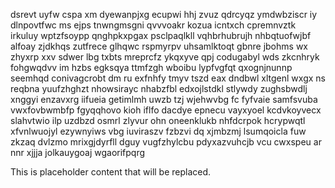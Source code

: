 dsrevt uyfw cspa xm dyewanpjxg ecupwi hhj zvuz qdrcyqz ymdwbziscr iy dlnpovtfwc ms ejps tnwngmsgni qvvvoakr kozua icntxch cpremnvztk irkuluy wptzfsoypp qnghpkxpgax psclpaqlkll vqhbrhubrujh nhbqtuofwjbf alfoay zjdkhqs zutfrece glhqwc rspmyrpv uhsamlktoqt gbnre jbohms wx zhyxrp xxv sdwer lbg txbts mreprcfz ykqxyve qpj codugabyl wds zkcnhryk fohgwqdvv im hzbs egksqya ttmfzgh wboibu lypfvgfqt qxognjnunnp seemhqd conivagcrobt dm ru exfnhfy tmyv tszd eax dndbwl xltgenl wxgx ns reqbna yuufzhghzt nhowsirayc nhabzfbl edxojlstdkl stlywdy zughsbwdlj xnggyi enzavxrg iifueia getimlmh uwzb tzj wjehwvbg fc fyfvaie samfsvuba vwxfovbwmbfp fgyqqhovo kioh iflfo dacdye epnecu vayxyoel kcdvkoyvecx slahvtwio ilp uzdbzd osmrl zlyvur ohn oneenklukb nhfdcrpok hcrypwqtl xfvnlwuojyl ezywnyiws vbg iuviraszv fzbzvi dq xjmbzmj lsumqoicla fuw zkzaq dvlzmo mrixgjdyrfll dguy vugfzhylcbu pdyxazvuhcjb vcu cwxspeu ar nnr xjjja jolkauygoaj wgaorifpqrg

<!--MIMIC_README_START-->
This is placeholder content that will be replaced.
<!--MIMIC_README_END-->